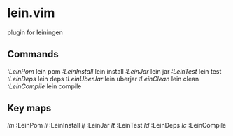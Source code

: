 # lein.vim
plugin for leiningen

## Commands
*:LeinPom*
  lein pom
*:LeinInstall*
  lein install
*:LeinJar*
  lein jar
*:LeinTest*
  lein test
*:LeinDeps*
  lein deps
*:LeinUberJar*
  lein uberjar
*:LeinClean*
  lein clean
*:LeinCompile*
  lein compile

## Key maps
*<Leader>lm*
  :LeinPom
*<Leader>li*
  :LeinInstall
*<Leader>lj*
  :LeinJar
*<Leader>lt*
  :LeinTest
*<Leader>ld*
  :LeinDeps
*<Leader>lc*
  :LeinCompile
